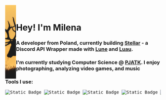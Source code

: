 <div>
<img src="assets/side-image.png" width="7%" align="left">
<br>
<h1>  Hey! I'm Milena</h1>
<h3>  A developer from Poland, currently building <a href="https://github.com/movie7637/stellar">Stellar</a> - a Discord API Wrapper made with <a href="https://lune-org.github.io/docs/">Lune</a> and <a href="https://luau.org/">Luau</a>.</h4>
<h3>  I'm currently studying Computer Science @ <a href="https://pja.edu.pl/en/">PJATK</a>. I enjoy photographing, analyzing video games, and music</h4>
<h3>  Tools I use:</h4>
<pre>
<img alt="Static Badge" src="https://img.shields.io/badge/-C%2B%2B-00599C?style=flat-square&logo=cplusplus&logoColor=FFFFFF&logoSize=auto"> <img alt="Static Badge" src="https://img.shields.io/badge/-TypeScript-%233178C6?style=flat-square&logo=typescript&logoColor=FFFFFF&logoSize=auto"> <img alt="Static Badge" src="https://img.shields.io/badge/-Lua-2C2D72?style=flat-square&logo=lua&logoColor=FFFFFF&logoSize=auto"> <img alt="Static Badge" src="https://img.shields.io/badge/-Bash-4EAA25?style=flat-square&logo=gnubash&logoColor=FFFFFF&logoSize=auto"> <img alt="Static Badge" src="https://img.shields.io/badge/-Neovim-57A143?style=flat-square&logo=neovim&logoColor=FFFFFF&logoSize=auto">
</pre>
</div>
